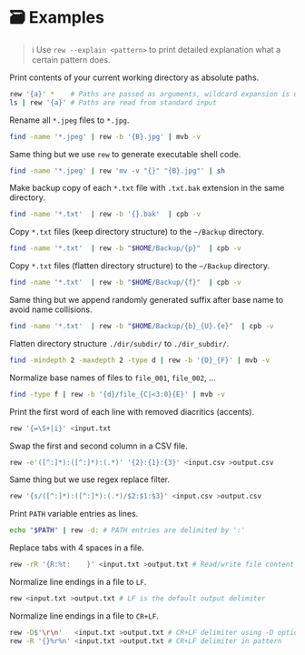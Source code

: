 # 🗃 Examples

> ℹ️ Use `rew --explain <pattern>` to print detailed explanation what a certain pattern does.

Print contents of your current working directory as absolute paths.

```bash
rew '{a}' *    # Paths are passed as arguments, wildcard expansion is done by shell
ls | rew '{a}' # Paths are read from standard input
```

Rename all `*.jpeg` files to `*.jpg`.

```bash
find -name '*.jpeg' | rew -b '{B}.jpg' | mvb -v
```

Same thing but we use `rew` to generate executable shell code.

```bash
find -name '*.jpeg' | rew 'mv -v "{}" "{B}.jpg"' | sh
```

Make backup copy of each `*.txt` file with `.txt.bak` extension in the same directory.

```bash
find -name '*.txt'  | rew -b '{}.bak'  | cpb -v
```

Copy `*.txt` files (keep directory structure) to the `~/Backup` directory.

```bash
find -name '*.txt'  | rew -b "$HOME/Backup/{p}"  | cpb -v
```

Copy `*.txt` files (flatten directory structure) to the `~/Backup` directory.

```bash
find -name '*.txt'  | rew -b "$HOME/Backup/{f}"  | cpb -v
```

Same thing but we append randomly generated suffix after base name to avoid name collisions.

```bash
find -name '*.txt'  | rew -b "$HOME/Backup/{b}_{U}.{e}"  | cpb -v
```

Flatten directory structure `./dir/subdir/` to `./dir_subdir/`.

```bash
find -mindepth 2 -maxdepth 2 -type d | rew -b '{D}_{F}' | mvb -v
```

Normalize base names of files to `file_001`, `file_002`, ...

```bash
find -type f | rew -b '{d}/file_{C|<3:0}{E}' | mvb -v
```

Print the first word of each line with removed diacritics (accents).

```bash
rew '{=\S+|i}' <input.txt
```

Swap the first and second column in a CSV file.

```bash
rew -e'([^:]*):([^:]*):(.*)' '{2}:{1}:{3}' <input.csv >output.csv
```

Same thing but we use regex replace filter.

```bash
rew '{s/([^:]*):([^:]*):(.*)/$2:$1:$3}' <input.csv >output.csv
```

Print `PATH` variable entries as lines.

````bash
echo "$PATH" | rew -d: # PATH entries are delimited by ':'
````

Replace tabs with 4 spaces in a file.

````bash
rew -rR '{R:%t:    }' <input.txt >output.txt # Read/write file content as a whole
````

Normalize line endings in a file to `LF`.

````bash
rew <input.txt >output.txt # LF is the default output delimiter
````

Normalize line endings in a file to `CR+LF`.

````bash
rew -D$'\r\n'   <input.txt >output.txt # CR+LF delimiter using -D option
rew -R '{}%r%n' <input.txt >output.txt # CR+LF delimiter in pattern
````
